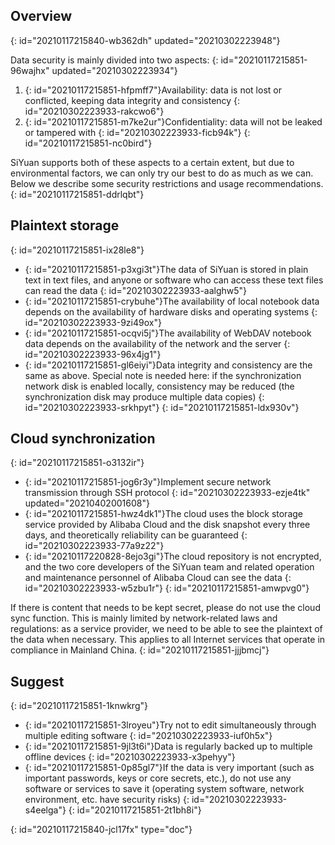 ## Overview
{: id="20210117215840-wb362dh" updated="20210302223948"}

Data security is mainly divided into two aspects:
{: id="20210117215851-96wajhx" updated="20210302223934"}

1. {: id="20210117215851-hfpmff7"}Availability: data is not lost or conflicted, keeping data integrity and consistency
   {: id="20210302223933-rakcwo6"}
2. {: id="20210117215851-m7ke2ur"}Confidentiality: data will not be leaked or tampered with
   {: id="20210302223933-ficb94k"}
{: id="20210117215851-nc0bird"}

SiYuan supports both of these aspects to a certain extent, but due to environmental factors, we can only try our best to do as much as we can. Below we describe some security restrictions and usage recommendations.
{: id="20210117215851-ddrlqbt"}

## Plaintext storage
{: id="20210117215851-ix28le8"}

* {: id="20210117215851-p3xgi3t"}The data of SiYuan is stored in plain text in text files, and anyone or software who can access these text files can read the data
  {: id="20210302223933-aalghw5"}
* {: id="20210117215851-crybuhe"}The availability of local notebook data depends on the availability of hardware disks and operating systems
  {: id="20210302223933-9zi49ox"}
* {: id="20210117215851-ocqvi5j"}The availability of WebDAV notebook data depends on the availability of the network and the server
  {: id="20210302223933-96x4jg1"}
* {: id="20210117215851-gl6eiyi"}Data integrity and consistency are the same as above. Special note is needed here: if the synchronization network disk is enabled locally, consistency may be reduced (the synchronization disk may produce multiple data copies)
  {: id="20210302223933-srkhpyt"}
{: id="20210117215851-ldx930v"}

## Cloud synchronization
{: id="20210117215851-o3132ir"}

* {: id="20210117215851-jog6r3y"}Implement secure network transmission through SSH protocol
  {: id="20210302223933-ezje4tk" updated="20210402001608"}
* {: id="20210117215851-hwz4dk1"}The cloud uses the block storage service provided by Alibaba Cloud and the disk snapshot every three days, and theoretically reliability can be guaranteed
  {: id="20210302223933-77a9z22"}
* {: id="20210117220828-8ejo3gi"}The cloud repository is not encrypted, and the two core developers of the SiYuan team and related operation and maintenance personnel of Alibaba Cloud can see the data
  {: id="20210302223933-w5zbu1r"}
{: id="20210117215851-amwpvg0"}

If there is content that needs to be kept secret, please do not use the cloud sync function. This is mainly limited by network-related laws and regulations: as a service provider, we need to be able to see the plaintext of the data when necessary. This applies to all Internet services that operate in compliance in Mainland China.
{: id="20210117215851-jjjbmcj"}

## Suggest
{: id="20210117215851-1knwkrg"}

* {: id="20210117215851-3lroyeu"}Try not to edit simultaneously through multiple editing software
  {: id="20210302223933-iuf0h5x"}
* {: id="20210117215851-9jl3t6i"}Data is regularly backed up to multiple offline devices
  {: id="20210302223933-x3pehyy"}
* {: id="20210117215851-0p85gl7"}If the data is very important (such as important passwords, keys or core secrets, etc.), do not use any software or services to save it (operating system software, network environment, etc. have security risks)
  {: id="20210302223933-s4eelga"}
{: id="20210117215851-2t1bh8i"}


{: id="20210117215840-jcl17fx" type="doc"}
